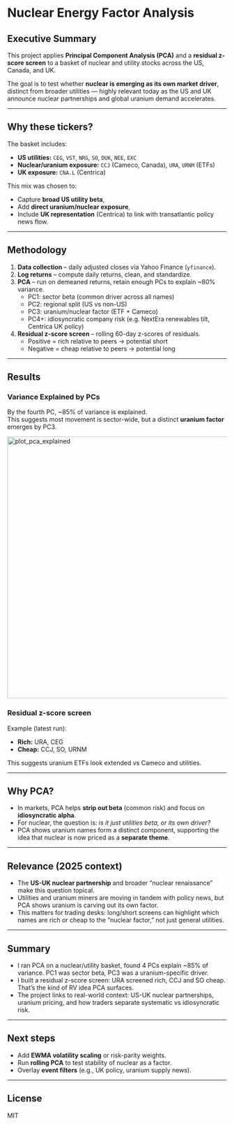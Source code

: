# Nuclear Energy Factor Analysis

## Executive Summary
This project applies **Principal Component Analysis (PCA)** and a **residual z-score screen** to a basket of nuclear and utility stocks across the US, Canada, and UK.  

The goal is to test whether **nuclear is emerging as its own market driver**, distinct from broader utilities — highly relevant today as the US and UK announce nuclear partnerships and global uranium demand accelerates.

---

## Why these tickers?
The basket includes:
- **US utilities:** `CEG`, `VST`, `NRG`, `SO`, `DUK`, `NEE`, `EXC`  
- **Nuclear/uranium exposure:** `CCJ` (Cameco, Canada), `URA`, `URNM` (ETFs)  
- **UK exposure:** `CNA.L` (Centrica)  

This mix was chosen to:
- Capture **broad US utility beta**,  
- Add **direct uranium/nuclear exposure**,  
- Include **UK representation** (Centrica) to link with transatlantic policy news flow.

---

## Methodology
1. **Data collection** – daily adjusted closes via Yahoo Finance (`yfinance`).  
2. **Log returns** – compute daily returns, clean, and standardize.  
3. **PCA** – run on demeaned returns, retain enough PCs to explain ~80% variance.  
   - PC1: sector beta (common driver across all names)  
   - PC2: regional split (US vs non-US)  
   - PC3: uranium/nuclear factor (ETF + Cameco)  
   - PC4+: idiosyncratic company risk (e.g. NextEra renewables tilt, Centrica UK policy)  
4. **Residual z-score screen** – rolling 60-day z-scores of residuals.  
   - Positive = rich relative to peers → potential short  
   - Negative = cheap relative to peers → potential long  

---

## Results

### Variance Explained by PCs
By the fourth PC, ~85% of variance is explained.  
This suggests most movement is sector-wide, but a distinct **uranium factor** emerges by PC3.  


<img width="1200" height="600" alt="plot_pca_explained" src="https://github.com/user-attachments/assets/220cda0f-b573-41fb-be75-4b7e7ff1f55d" />


### Residual z-score screen
Example (latest run):  
- **Rich:** URA, CEG  
- **Cheap:** CCJ, SO, URNM  

This suggests uranium ETFs look extended vs Cameco and utilities.

---

## Why PCA?
- In markets, PCA helps **strip out beta** (common risk) and focus on **idiosyncratic alpha**.  
- For nuclear, the question is: *is it just utilities beta, or its own driver?*  
- PCA shows uranium names form a distinct component, supporting the idea that nuclear is now priced as a **separate theme**.  

---

## Relevance (2025 context)
- The **US-UK nuclear partnership** and broader “nuclear renaissance” make this question topical.  
- Utilities and uranium miners are moving in tandem with policy news, but PCA shows uranium is carving out its own factor.  
- This matters for trading desks: long/short screens can highlight which names are rich or cheap to the “nuclear factor,” not just general utilities.  

---

## Summary
- I ran PCA on a nuclear/utility basket, found 4 PCs explain ~85% of variance. PC1 was sector beta, PC3 was a uranium-specific driver. 
- I built a residual z-score screen: URA screened rich, CCJ and SO cheap. That’s the kind of RV idea PCA surfaces.  
- The project links to real-world context: US-UK nuclear partnerships, uranium pricing, and how traders separate systematic vs idiosyncratic risk.  

---

## Next steps
- Add **EWMA volatility scaling** or risk-parity weights.  
- Run **rolling PCA** to test stability of nuclear as a factor.  
- Overlay **event filters** (e.g., UK policy, uranium supply news).  

---

## License
MIT
